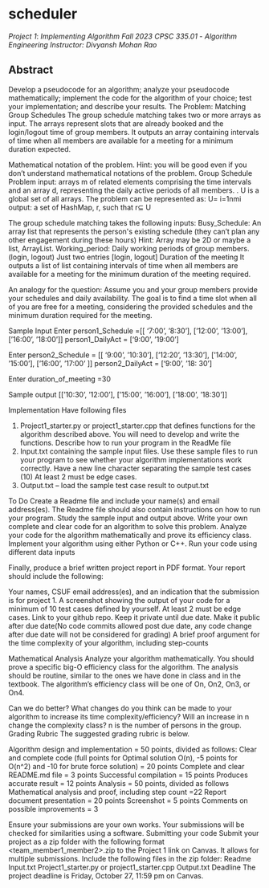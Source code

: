 # scheduler

*Project* *1*: *Implementing* *Algorithm*
*Fall* *2023*   *CPSC* *335.01* - *Algorithm* *Engineering*
*Instructor: Divyansh Mohan Rao* 

## Abstract
Develop a pseudocode for an algorithm; analyze your pseudocode mathematically; implement the code for the algorithm of your choice; test your implementation; and describe your results.
The Problem:  Matching Group Schedules
The group schedule matching takes two or more arrays as input. The arrays represent slots that are already booked and the login/logout time of group members. It outputs an array containing intervals of time when all members are available for a meeting for a minimum duration expected.

Mathematical notation of the problem.
Hint: you will be good even if you don’t understand  mathematical notations of the problem.
Group Schedule Problem 
input: arrays m of related elements comprising the time intervals and an array d, representing the daily active periods of all members. . U is a global set of all arrays. The problem can be represented as: 
U= i=1nmi
output: a set of HashMap, r,  such that r⊆ U


The group schedule matching takes the following inputs: 
Busy_Schedule: An array list that represents the person's existing schedule (they can’t plan any other engagement during these hours) 
Hint: Array may be 2D or maybe a list, ArrayList.
Working_period: Daily working periods of group members. (login, logout) 
Just two entries [login, logout]
Duration of the meeting It outputs a list of list containing intervals of time when all members are available for a meeting for the minimum duration of the meeting required.


An analogy for the question:
Assume you and your group members provide your schedules and daily availability. The goal is to find a time slot when all of you are free for a meeting, considering the provided schedules and the minimum duration required for the meeting.


Sample Input
Enter person1_Schedule =[[ ‘7:00’, ’8:30’],  [’12:00’, ’13:00’],  [’16:00’, ’18:00’]]
person1_DailyAct = [‘9:00’, ’19:00’]

Enter person2_Schedule = [[ ‘9:00’, ’10:30’],  [’12:20’, ’13:30’],  [’14:00’, ’15:00’], [’16:00’, ’17:00’ ]]
person2_DailyAct = [‘9:00’, ’18: 30’]

Enter duration_of_meeting =30

Sample output 
[[’10:30’, ’12:00’], [’15:00’, ’16:00’], [’18:00’, ’18:30’]]

Implementation
Have following files 
1. Project1_starter.py or project1_starter.cpp that defines functions for the algorithm described above. You will need to develop and write the functions. Describe how to run your program in the ReadMe file 
2. Input.txt containing the sample input files. Use these sample files to run your program to see whether your algorithm implementations work correctly. Have a new line character separating the sample test cases (10) At least 2 must be edge cases.
 3. Output.txt – load the sample test case result to output.txt

To Do
Create a Readme file and include your name(s) and email address(es). The Readme file should also contain instructions on how to run your program. 
Study the sample input and output above. Write your own complete and clear code for an algorithm to solve this problem. 
Analyze your code for the algorithm mathematically and prove its efficiency class. 
Implement your algorithm using either Python or C++. 
Run your code using different data inputs

Finally, produce a brief written project report in PDF format. Your report should include the following:

Your names, CSUF email address(es), and an indication that the submission is for project 1. 
A screenshot showing the output of your code for a minimum of 10 test cases defined by yourself. At least 2 must be edge cases.
Link to your github repo. Keep it private until due date. Make it public after due date(No code commits allowed post due date, any code change after due date will not be considered for grading)
A brief proof argument for the time complexity of your algorithm, including step-counts

Mathematical Analysis
Analyze your algorithm mathematically. You should prove a specific big-O efficiency class for the algorithm. The analysis should be routine, similar to the ones we have done in class and in the textbook. The algorithm’s efficiency class will be one of On, On2, On3, or On4.

Can we do better? What changes do you think can be made to your algorithm to increase its time complexity/efficiency?  Will an increase in n change the complexity class? n is the number of persons in the group.
Grading Rubric
The suggested grading rubric is below.

Algorithm design and implementation = 50 points, divided as follows:
Clear and complete code (full points for Optimal solution O(n),  -5 points for O(n^2) and -10 for brute force solution) = 20 points 
Complete and clear README.md file = 3 points 
Successful compilation = 15 points 
Produces accurate result = 12 points
 Analysis = 50 points, divided as follows 
Mathematical analysis and proof, including step count =22 
Report document presentation = 20 points 
Screenshot = 5 points
Comments on possible improvements = 3

Ensure your submissions are your own works. Your submissions will be checked for similarities using a software.
Submitting your code
Submit your project as a zip folder with the following format <team_member1_member2>.zip to the Project 1 link on Canvas. It allows for multiple submissions. 
Include the following files in the zip folder: 
Readme
Input.txt 
Project1_starter.py or project1_starter.cpp 
Output.txt
Deadline
The project deadline is Friday, October 27, 11:59 pm on Canvas.
